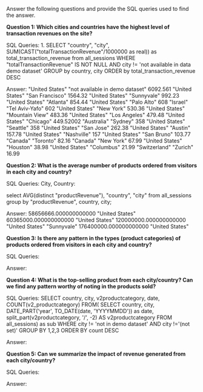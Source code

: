 Answer the following questions and provide the SQL queries used to find the answer.

    
**Question 1: Which cities and countries have the highest level of transaction revenues on the site?**


SQL Queries:
1.
   SELECT "country", "city", SUM(CAST("totalTransactionRevenue"/1000000 as real)) as total_transaction_revenue
from all_sessions
WHERE "totalTransactionRevenue" IS NOT NULL
AND city != 'not available in data demo dataset'
GROUP by country, city
ORDER by total_transaction_revenue DESC

Answer: "United States"	"not available in demo dataset"	6092.561
"United States"	"San Francisco"	1564.32
"United States"	"Sunnyvale"	992.23
"United States"	"Atlanta"	854.44
"United States"	"Palo Alto"	608
"Israel"	"Tel Aviv-Yafo"	602
"United States"	"New York"	530.36
"United States"	"Mountain View"	483.36
"United States"	"Los Angeles"	479.48
"United States"	"Chicago"	449.52002
"Australia"	"Sydney"	358
"United States"	"Seattle"	358
"United States"	"San Jose"	262.38
"United States"	"Austin"	157.78
"United States"	"Nashville"	157
"United States"	"San Bruno"	103.77
"Canada"	"Toronto"	82.16
"Canada"	"New York"	67.99
"United States"	"Houston"	38.98
"United States"	"Columbus"	21.99
"Switzerland"	"Zurich"	16.99



**Question 2: What is the average number of products ordered from visitors in each city and country?**


SQL Queries:
City, Country:

select AVG(distinct "productRevenue"), "country", "city"
from all_sessions
group by "productRevenue", country, city;


Answer:
58656666.000000000000	"United States"	
60365000.000000000000	"United States"	
120000000.000000000000	"United States"	"Sunnyvale"
176400000.000000000000	"United States"	



**Question 3: Is there any pattern in the types (product categories) of products ordered from visitors in each city and country?**


SQL Queries:



Answer:





**Question 4: What is the top-selling product from each city/country? Can we find any pattern worthy of noting in the products sold?**


SQL Queries:
    SELECT country, city, v2productcategory, date, COUNT(v2_productcategory) FROM(
SELECT country, city, DATE_PART('year', TO_DATE(date, 'YYYYMMDD')) as date, split_part(v2productcategory, '/', -2) AS v2productcategory
FROM all_sessions) as sub
	WHERE city != 'not in demo dataset' AND city !='(not set)'
	GROUP BY 1,2,3
	ORDER BY count DESC


Answer:


**Question 5: Can we summarize the impact of revenue generated from each city/country?**

SQL Queries:



Answer:







